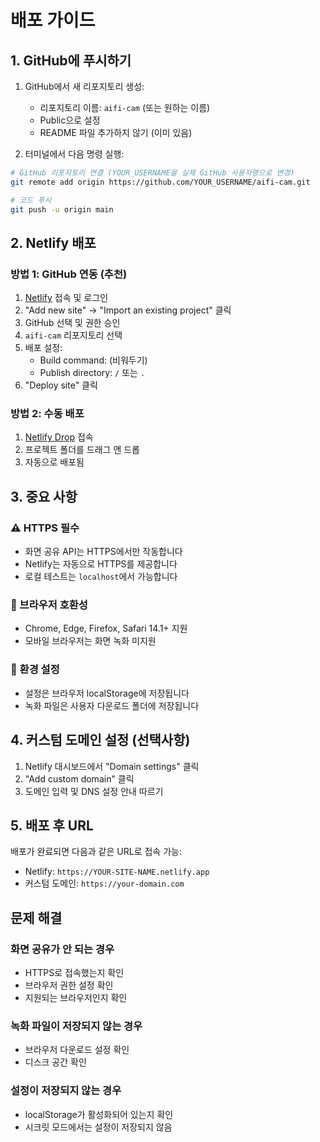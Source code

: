 # 배포 가이드

## 1. GitHub에 푸시하기

1. GitHub에서 새 리포지토리 생성:
   - 리포지토리 이름: `aifi-cam` (또는 원하는 이름)
   - Public으로 설정
   - README 파일 추가하지 않기 (이미 있음)

2. 터미널에서 다음 명령 실행:
```bash
# GitHub 리포지토리 연결 (YOUR_USERNAME을 실제 GitHub 사용자명으로 변경)
git remote add origin https://github.com/YOUR_USERNAME/aifi-cam.git

# 코드 푸시
git push -u origin main
```

## 2. Netlify 배포

### 방법 1: GitHub 연동 (추천)
1. [Netlify](https://www.netlify.com) 접속 및 로그인
2. "Add new site" → "Import an existing project" 클릭
3. GitHub 선택 및 권한 승인
4. `aifi-cam` 리포지토리 선택
5. 배포 설정:
   - Build command: (비워두기)
   - Publish directory: `/` 또는 `.`
6. "Deploy site" 클릭

### 방법 2: 수동 배포
1. [Netlify Drop](https://app.netlify.com/drop) 접속
2. 프로젝트 폴더를 드래그 앤 드롭
3. 자동으로 배포됨

## 3. 중요 사항

### ⚠️ HTTPS 필수
- 화면 공유 API는 HTTPS에서만 작동합니다
- Netlify는 자동으로 HTTPS를 제공합니다
- 로컬 테스트는 `localhost`에서 가능합니다

### 📱 브라우저 호환성
- Chrome, Edge, Firefox, Safari 14.1+ 지원
- 모바일 브라우저는 화면 녹화 미지원

### 🔧 환경 설정
- 설정은 브라우저 localStorage에 저장됩니다
- 녹화 파일은 사용자 다운로드 폴더에 저장됩니다

## 4. 커스텀 도메인 설정 (선택사항)

1. Netlify 대시보드에서 "Domain settings" 클릭
2. "Add custom domain" 클릭
3. 도메인 입력 및 DNS 설정 안내 따르기

## 5. 배포 후 URL

배포가 완료되면 다음과 같은 URL로 접속 가능:
- Netlify: `https://YOUR-SITE-NAME.netlify.app`
- 커스텀 도메인: `https://your-domain.com`

## 문제 해결

### 화면 공유가 안 되는 경우
- HTTPS로 접속했는지 확인
- 브라우저 권한 설정 확인
- 지원되는 브라우저인지 확인

### 녹화 파일이 저장되지 않는 경우
- 브라우저 다운로드 설정 확인
- 디스크 공간 확인

### 설정이 저장되지 않는 경우
- localStorage가 활성화되어 있는지 확인
- 시크릿 모드에서는 설정이 저장되지 않음